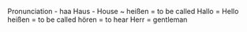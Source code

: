 Pronunciation - haa
Haus - House ~
heißen = to be called
Hallo = Hello
heißen = to be called
hören = to hear
Herr = gentleman 